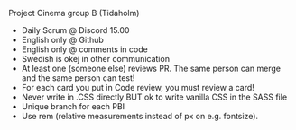Project Cinema group B (Tidaholm)


* Daily Scrum @ Discord 15.00
* English only @ Github
* English only @ comments in code
* Swedish is okej in other communication 
* At least one (someone else) reviews PR. The same person can merge and the same person can test!
* For each card you put in Code review, you must review a card!
* Never write in .CSS directly BUT ok to write vanilla CSS in the SASS file
* Unique branch for each PBI
* Use rem (relative measurements instead of px on e.g. fontsize).
